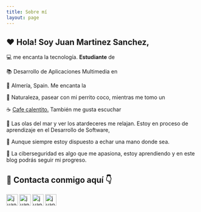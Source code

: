 ```yaml
---
title: Sobre mí
layout: page
---
```


## ❤️ Hola! Soy Juan Martinez Sanchez,

💻 me encanta la tecnología. **Estudiante** de

📚 Desarrollo de Aplicaciones Multimedia en

📍 Almería, Spain. Me encanta la 

🌄 Naturaleza, pasear con mi perrito coco, mientras me tomo un 

☕ <a href="buymeacoffee.com/juanms31" target="blank">Cafe calentito.</a>  También me gusta escuchar

🌊 Las olas del mar y ver los atardeceres me relajan. Estoy en proceso de aprendizaje en el Desarrollo de Software, 

💼 Aunque siempre estoy dispuesto a echar una mano donde sea.

🔐 La ciberseguridad es algo que me apasiona, estoy aprendiendo y en este blog podrás seguir mi progreso.


<!-- Social -->
## 🔗 **Contacta conmigo aquí 👇**
<p align="left">
<a href="https://twitter.com/juannmmss" target="blank"><img src="https://cdn-icons-png.flaticon.com/512/1409/1409937.png" alt="juannnmmss" height="30" width=""></a> 
<a href="https://www.linkedin.com/in/jms31/" target="blank"><img src="https://img.icons8.com/external-justicon-flat-justicon/64/000000/external-linkedin-social-media-justicon-flat-justicon.png" alt="juanms31" height="30" width="" ></a> 
<a href="https://instagram.com/juannmmss" target="blank"><img src="https://cdn-icons-png.flaticon.com/512/2111/2111463.png" alt="juannmmss" height="30" width="" /></a>
<a href="mailto:juanms3199@gmail.com" target="blank"><img src="https://img.icons8.com/external-justicon-flat-justicon/64/000000/external-gmail-social-media-justicon-flat-justicon.png" alt="juannmmss" height="30" width=""></a>
